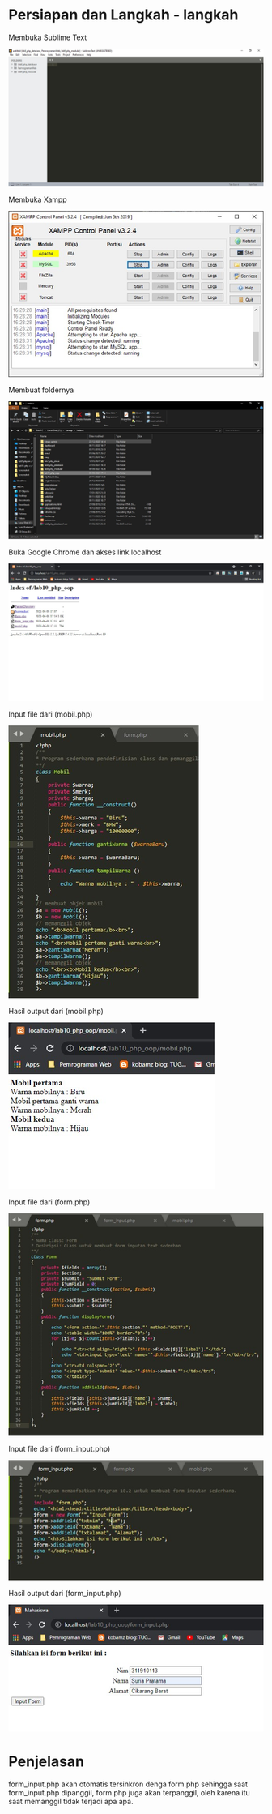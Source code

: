 # Persiapan dan Langkah - langkah
<p> Membuka Sublime Text </p>

![](Screenshot/1.jpg)

<p> Membuka Xampp </p>

![](Screenshot/2.jpg)

<p> Membuat foldernya </p>

![](Screenshot/3.jpg)

<p> Buka Google Chrome dan akses link localhost </p>

![](Screenshot/4.jpg)

<p> Input file dari (mobil.php) </p>

![](Screenshot/5.jpg)

<p> Hasil output dari (mobil.php) </p>

![](Screenshot/6.jpg)

<p> Input file dari (form.php) </p>

![](Screenshot/7.jpg)

<p> Input file dari (form_input.php) </p>

![](Screenshot/8.jpg)

<p> Hasil output dari (form_input.php) </p>

![](Screenshot/9.jpg)

# Penjelasan
<p> form_input.php akan otomatis tersinkron denga form.php sehingga saat form_input.php dipanggil, form.php juga akan terpanggil, oleh karena itu saat memanggil tidak terjadi apa apa. </p>
